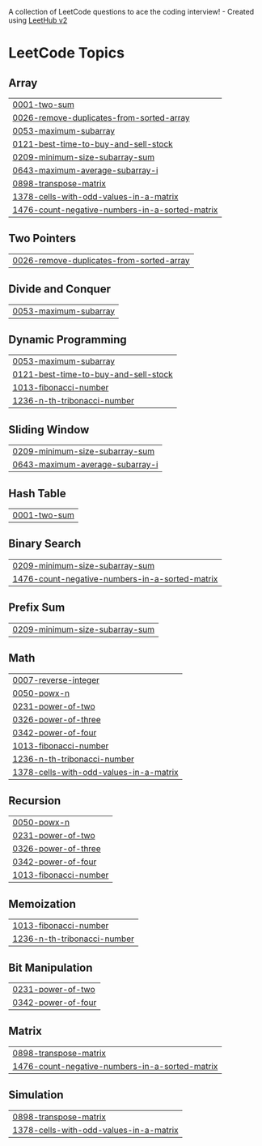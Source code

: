 A collection of LeetCode questions to ace the coding interview! - Created using [LeetHub v2](https://github.com/arunbhardwaj/LeetHub-2.0)
<!---LeetCode Topics Start-->
# LeetCode Topics
## Array
|  |
| ------- |
| [0001-two-sum](https://github.com/yerraprasannareddy/Leet_Code/tree/master/0001-two-sum) |
| [0026-remove-duplicates-from-sorted-array](https://github.com/yerraprasannareddy/Leet_Code/tree/master/0026-remove-duplicates-from-sorted-array) |
| [0053-maximum-subarray](https://github.com/yerraprasannareddy/Leet_Code/tree/master/0053-maximum-subarray) |
| [0121-best-time-to-buy-and-sell-stock](https://github.com/yerraprasannareddy/Leet_Code/tree/master/0121-best-time-to-buy-and-sell-stock) |
| [0209-minimum-size-subarray-sum](https://github.com/yerraprasannareddy/Leet_Code/tree/master/0209-minimum-size-subarray-sum) |
| [0643-maximum-average-subarray-i](https://github.com/yerraprasannareddy/Leet_Code/tree/master/0643-maximum-average-subarray-i) |
| [0898-transpose-matrix](https://github.com/yerraprasannareddy/Leet_Code/tree/master/0898-transpose-matrix) |
| [1378-cells-with-odd-values-in-a-matrix](https://github.com/yerraprasannareddy/Leet_Code/tree/master/1378-cells-with-odd-values-in-a-matrix) |
| [1476-count-negative-numbers-in-a-sorted-matrix](https://github.com/yerraprasannareddy/Leet_Code/tree/master/1476-count-negative-numbers-in-a-sorted-matrix) |
## Two Pointers
|  |
| ------- |
| [0026-remove-duplicates-from-sorted-array](https://github.com/yerraprasannareddy/Leet_Code/tree/master/0026-remove-duplicates-from-sorted-array) |
## Divide and Conquer
|  |
| ------- |
| [0053-maximum-subarray](https://github.com/yerraprasannareddy/Leet_Code/tree/master/0053-maximum-subarray) |
## Dynamic Programming
|  |
| ------- |
| [0053-maximum-subarray](https://github.com/yerraprasannareddy/Leet_Code/tree/master/0053-maximum-subarray) |
| [0121-best-time-to-buy-and-sell-stock](https://github.com/yerraprasannareddy/Leet_Code/tree/master/0121-best-time-to-buy-and-sell-stock) |
| [1013-fibonacci-number](https://github.com/yerraprasannareddy/Leet_Code/tree/master/1013-fibonacci-number) |
| [1236-n-th-tribonacci-number](https://github.com/yerraprasannareddy/Leet_Code/tree/master/1236-n-th-tribonacci-number) |
## Sliding Window
|  |
| ------- |
| [0209-minimum-size-subarray-sum](https://github.com/yerraprasannareddy/Leet_Code/tree/master/0209-minimum-size-subarray-sum) |
| [0643-maximum-average-subarray-i](https://github.com/yerraprasannareddy/Leet_Code/tree/master/0643-maximum-average-subarray-i) |
## Hash Table
|  |
| ------- |
| [0001-two-sum](https://github.com/yerraprasannareddy/Leet_Code/tree/master/0001-two-sum) |
## Binary Search
|  |
| ------- |
| [0209-minimum-size-subarray-sum](https://github.com/yerraprasannareddy/Leet_Code/tree/master/0209-minimum-size-subarray-sum) |
| [1476-count-negative-numbers-in-a-sorted-matrix](https://github.com/yerraprasannareddy/Leet_Code/tree/master/1476-count-negative-numbers-in-a-sorted-matrix) |
## Prefix Sum
|  |
| ------- |
| [0209-minimum-size-subarray-sum](https://github.com/yerraprasannareddy/Leet_Code/tree/master/0209-minimum-size-subarray-sum) |
## Math
|  |
| ------- |
| [0007-reverse-integer](https://github.com/yerraprasannareddy/Leet_Code/tree/master/0007-reverse-integer) |
| [0050-powx-n](https://github.com/yerraprasannareddy/Leet_Code/tree/master/0050-powx-n) |
| [0231-power-of-two](https://github.com/yerraprasannareddy/Leet_Code/tree/master/0231-power-of-two) |
| [0326-power-of-three](https://github.com/yerraprasannareddy/Leet_Code/tree/master/0326-power-of-three) |
| [0342-power-of-four](https://github.com/yerraprasannareddy/Leet_Code/tree/master/0342-power-of-four) |
| [1013-fibonacci-number](https://github.com/yerraprasannareddy/Leet_Code/tree/master/1013-fibonacci-number) |
| [1236-n-th-tribonacci-number](https://github.com/yerraprasannareddy/Leet_Code/tree/master/1236-n-th-tribonacci-number) |
| [1378-cells-with-odd-values-in-a-matrix](https://github.com/yerraprasannareddy/Leet_Code/tree/master/1378-cells-with-odd-values-in-a-matrix) |
## Recursion
|  |
| ------- |
| [0050-powx-n](https://github.com/yerraprasannareddy/Leet_Code/tree/master/0050-powx-n) |
| [0231-power-of-two](https://github.com/yerraprasannareddy/Leet_Code/tree/master/0231-power-of-two) |
| [0326-power-of-three](https://github.com/yerraprasannareddy/Leet_Code/tree/master/0326-power-of-three) |
| [0342-power-of-four](https://github.com/yerraprasannareddy/Leet_Code/tree/master/0342-power-of-four) |
| [1013-fibonacci-number](https://github.com/yerraprasannareddy/Leet_Code/tree/master/1013-fibonacci-number) |
## Memoization
|  |
| ------- |
| [1013-fibonacci-number](https://github.com/yerraprasannareddy/Leet_Code/tree/master/1013-fibonacci-number) |
| [1236-n-th-tribonacci-number](https://github.com/yerraprasannareddy/Leet_Code/tree/master/1236-n-th-tribonacci-number) |
## Bit Manipulation
|  |
| ------- |
| [0231-power-of-two](https://github.com/yerraprasannareddy/Leet_Code/tree/master/0231-power-of-two) |
| [0342-power-of-four](https://github.com/yerraprasannareddy/Leet_Code/tree/master/0342-power-of-four) |
## Matrix
|  |
| ------- |
| [0898-transpose-matrix](https://github.com/yerraprasannareddy/Leet_Code/tree/master/0898-transpose-matrix) |
| [1476-count-negative-numbers-in-a-sorted-matrix](https://github.com/yerraprasannareddy/Leet_Code/tree/master/1476-count-negative-numbers-in-a-sorted-matrix) |
## Simulation
|  |
| ------- |
| [0898-transpose-matrix](https://github.com/yerraprasannareddy/Leet_Code/tree/master/0898-transpose-matrix) |
| [1378-cells-with-odd-values-in-a-matrix](https://github.com/yerraprasannareddy/Leet_Code/tree/master/1378-cells-with-odd-values-in-a-matrix) |
<!---LeetCode Topics End-->